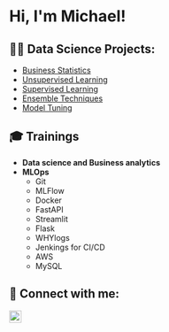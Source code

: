 <h1>Hi, I'm Michael! 
<h2>👨‍💻 Data Science Projects:</h2>
  
  - [Business Statistics](https://github.com/manyaobi1991/Business-statistics/tree/main)
  - [Unsupervised Learning](https://github.com/manyaobi1991/unsupervised-learning)
  - [Supervised Learning](https://github.com/manyaobi1991/unsupervised-learning)
  - [Ensemble Techniques](https://github.com/manyaobi1991/unsupervised-learning)
  - [Model Tuning](https://github.com/manyaobi1991/unsupervised-learning)

<h2>🎓 Trainings </h2>

- <b>Data science and Business analytics</b>
- <b>MLOps</b>
  - Git
  - MLFlow
  - Docker
  - FastAPI
  - Streamlit
  - Flask
  - WHYlogs
  - Jenkings for CI/CD
  - AWS
  - MySQL
  

<h2> 🤳 Connect with me:</h2>

[<img align="left" alt="MichaelAnyanwu | LinkedIn" width="22px" src="https://cdn.jsdelivr.net/npm/simple-icons@v3/icons/linkedin.svg" />][linkedin]


[linkedin]: https://www.linkedin.com/in/michael-anyanwu-eit-engineering-intern-peo-02a8a2181/

<!--
**joshmadakor1/joshmadakor1** is a ✨ _special_ ✨ repository because its `README.md` (this file) appears on your GitHub profile.

Here are some ideas to get you started:

- 🔭 I’m currently working on ...
- 🌱 I’m currently learning ...
- 👯 I’m looking to collaborate on ...
- 🤔 I’m looking for help with ...
- 💬 Ask me about ...
- 📫 How to reach me: ...
- 😄 Pronouns: ...
- ⚡ Fun fact: ...
-->
